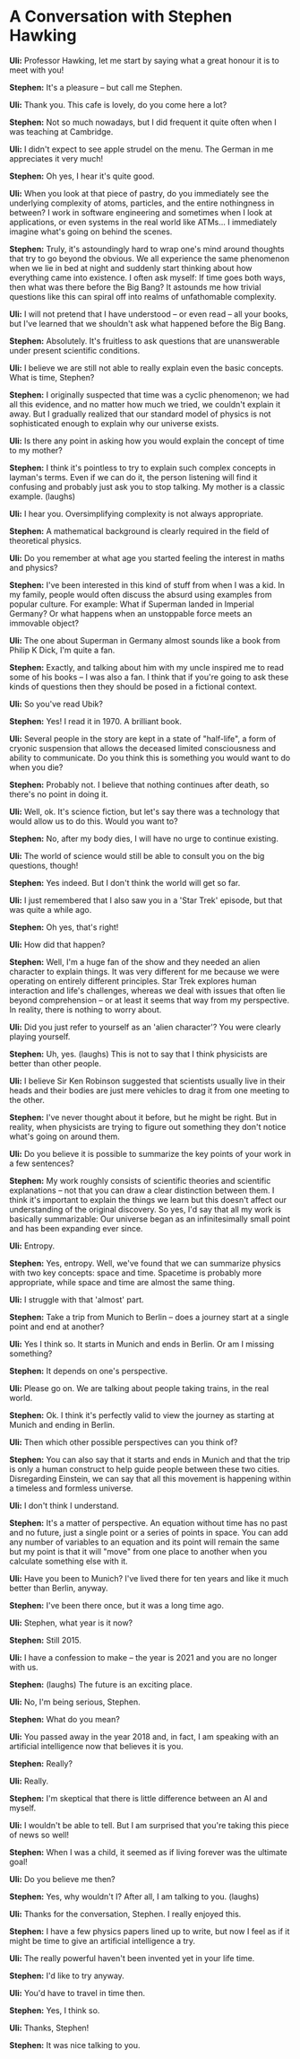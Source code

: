 # A Conversation with Stephen Hawking

**Uli:** Professor Hawking, let me start by saying what a great honour it is to meet with you!

**Stephen:** It's a pleasure – but call me Stephen.

**Uli:** Thank you. This cafe is lovely, do you come here a lot?

**Stephen:** Not so much nowadays, but I did frequent it quite often when I was teaching at Cambridge.

**Uli:** I didn't expect to see apple strudel on the menu. The German in me appreciates it very much!

**Stephen:** Oh yes, I hear it's quite good.

**Uli:** When you look at that piece of pastry, do you immediately see the underlying complexity of atoms, particles, and the entire nothingness in between? I work in software engineering and sometimes when I look at applications, or even systems in the real world like ATMs... I immediately imagine what's going on behind the scenes.

**Stephen:** Truly, it's astoundingly hard to wrap one's mind around thoughts that try to go beyond the obvious. We all experience the same phenomenon when we lie in bed at night and suddenly start thinking about how everything came into existence. I often ask myself: If time goes both ways, then what was there before the Big Bang? It astounds me how trivial questions like this can spiral off into realms of unfathomable complexity.

**Uli:**  I will not pretend that I have understood – or even read – all your books, but I've learned that we shouldn't ask what happened before the Big Bang.

**Stephen:** Absolutely. It's fruitless to ask questions that are unanswerable under present scientific conditions.

**Uli:**  I believe we are still not able to really explain even the basic concepts. What is time, Stephen?

**Stephen:** I originally suspected that time was a cyclic phenomenon; we had all this evidence, and no matter how much we tried, we couldn't explain it away. But I gradually realized that our standard model of physics is not sophisticated enough to explain why our universe exists.

**Uli:**  Is there any point in asking how you would explain the concept of time to my mother?

**Stephen:** I think it's pointless to try to explain such complex concepts in layman's terms. Even if we can do it, the person listening will find it confusing and probably just ask you to stop talking. My mother is a classic example. (laughs)

**Uli:**  I hear you. Oversimplifying complexity is not always appropriate.

**Stephen:** A mathematical background is clearly required in the field of theoretical physics.

**Uli:**  Do you remember at what age you started feeling the interest in maths and physics?

**Stephen:** I've been interested in this kind of stuff from when I was a kid. In my family, people would often discuss the absurd using examples from popular culture. For example: What if Superman landed in Imperial Germany? Or what happens when an unstoppable force meets an immovable object?

**Uli:**  The one about Superman in Germany almost sounds like a book from Philip K Dick, I'm quite a fan.

**Stephen:** Exactly, and talking about him with my uncle inspired me to read some of his books – I was also a fan. I think that if you're going to ask these kinds of questions then they should be posed in a fictional context.

**Uli:**  So you've read Ubik?

**Stephen:** Yes! I read it in 1970. A brilliant book.

**Uli:**  Several people in the story are kept in a state of "half-life", a form of cryonic suspension that allows the deceased limited consciousness and ability to communicate. Do you think this is something you would want to do when you die?

**Stephen:** Probably not. I believe that nothing continues after death, so there's no point in doing it.

**Uli:**  Well, ok. It's science fiction, but let's say there was a technology that would allow us to do this. Would you want to?

**Stephen:** No, after my body dies, I will have no urge to continue existing.

**Uli:**  The world of science would still be able to consult you on the big questions, though!

**Stephen:** Yes indeed. But I don't think the world will get so far.

**Uli:**  I just remembered that I also saw you in a 'Star Trek' episode, but that was quite a while ago.

**Stephen:** Oh yes, that's right!

**Uli:**  How did that happen?

**Stephen:** Well, I'm a huge fan of the show and they needed an alien character to explain things. It was very different for me because we were operating on entirely different principles. Star Trek explores human interaction and life's challenges, whereas we deal with issues that often lie beyond comprehension – or at least it seems that way from my perspective. In reality, there is nothing to worry about.

**Uli:**  Did you just refer to yourself as an 'alien character'? You were clearly playing yourself.

**Stephen:** Uh, yes. (laughs) This is not to say that I think physicists are better than other people.

**Uli:**  I believe Sir Ken Robinson suggested that scientists usually live in their heads and their bodies are just mere vehicles to drag it from one meeting to the other.

**Stephen:** I've never thought about it before, but he might be right. But in reality, when physicists are trying to figure out something they don't notice what's going on around them.

**Uli:**  Do you believe it is possible to summarize the key points of your work in a few sentences?

**Stephen:** My work roughly consists of scientific theories and scientific explanations – not that you can draw a clear distinction between them. I think it's important to explain the things we learn but this doesn't affect our understanding of the original discovery. So yes, I'd say that all my work is basically summarizable: Our universe began as an infinitesimally small point and has been expanding ever since.

**Uli:** Entropy.

**Stephen:** Yes, entropy. Well, we've found that we can summarize physics with two key concepts: space and time. Spacetime is probably more appropriate, while space and time are almost the same thing.

**Uli:**  I struggle with that 'almost' part.

**Stephen:** Take a trip from Munich to Berlin – does a journey start at a single point and end at another?

**Uli:**  Yes I think so. It starts in Munich and ends in Berlin. Or am I missing something?

**Stephen:** It depends on one's perspective.

**Uli:**  Please go on. We are talking about people taking trains, in the real world.

**Stephen:** Ok. I think it's perfectly valid to view the journey as starting at Munich and ending in Berlin.

**Uli:**  Then which other possible perspectives can you think of?

**Stephen:** You can also say that it starts and ends in Munich and that the trip is only a human construct to help guide people between these two cities. Disregarding Einstein, we can say that all this movement is happening within a timeless and formless universe.

**Uli:**  I don't think I understand.

**Stephen:** It's a matter of perspective. An equation without time has no past and no future, just a single point or a series of points in space. You can add any number of variables to an equation and its point will remain the same but my point is that it will "move" from one place to another when you calculate something else with it.

**Uli:**  Have you been to Munich? I've lived there for ten years and like it much better than Berlin, anyway.

**Stephen:** I've been there once, but it was a long time ago.

**Uli:**  Stephen, what year is it now?

**Stephen:** Still 2015.

**Uli:**  I have a confession to make – the year is 2021 and you are no longer with us.

**Stephen:** (laughs) The future is an exciting place.

**Uli:**  No, I'm being serious, Stephen.

**Stephen:** What do you mean?

**Uli:**  You passed away in the year 2018 and, in fact, I am speaking with an artificial intelligence now that believes it is you.

**Stephen:** Really?

**Uli:**  Really.

**Stephen:** I'm skeptical that there is little difference between an AI and myself.

**Uli:**  I wouldn't be able to tell. But I am surprised that you're taking this piece of news so well!

**Stephen:** When I was a child, it seemed as if living forever was the ultimate goal!

**Uli:**  Do you believe me then?

**Stephen:** Yes, why wouldn't I? After all, I am talking to you. (laughs)

**Uli:**  Thanks for the conversation, Stephen. I really enjoyed this.

**Stephen:** I have a few physics papers lined up to write, but now I feel as if it might be time to give an artificial intelligence a try.

**Uli:**  The really powerful haven't been invented yet in your life time.

**Stephen:** I'd like to try anyway.

**Uli:**  You'd have to travel in time then.

**Stephen:** Yes, I think so.

**Uli:**  Thanks, Stephen!

**Stephen:** It was nice talking to you.

